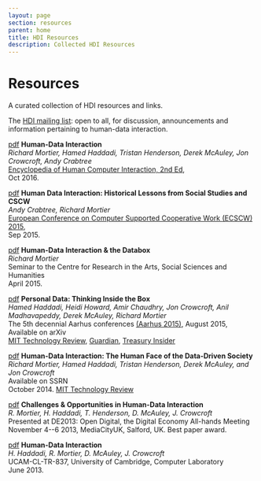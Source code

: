 ```yaml
---
layout: page
section: resources
parent: home
title: HDI Resources
description: Collected HDI Resources
---
```


# Resources

A curated collection of HDI resources and links.

The [HDI mailing list](http://jiscmail.ac.uk/HDI): open to all, for discussion, announcements and information pertaining to human-data interaction.

[pdf](http://www.eecs.qmul.ac.uk/%7Ehamed/papers/Human-Data-Interaction.pdf)
__Human-Data Interaction__<br
/>
_Richard Mortier, Hamed Haddadi, Tristan Henderson, Derek McAuley, Jon Crowcroft, Andy Crabtree_<br />
[Encyclopedia of Human Computer Interaction, 2nd Ed](https://www.interaction-design.org/literature/book/the-encyclopedia-of-human-computer-interaction-2nd-ed/human-data-interaction?ep=richard-mortier),<br />
Oct 2016.

[pdf](http://mor1.github.io/publications/pdf/ecscw15-hdi.pdf)
__Human Data Interaction: Historical Lessons from Social Studies and CSCW__<br
/>
_Andy Crabtree, Richard Mortier_<br />
[European Conference on Computer Supported Cooperative Work (ECSCW) 2015](http://www.ecscw2015.no/),<br />
Sep 2015.

[pdf](201504-crassh.pdf)
__Human-Data Interaction & the Databox__<br />
_Richard Mortier_<br />
Seminar to the Centre for Research in the Arts, Social Sciences and Humanities<br/>
April 2015.

[pdf](http://arxiv.org/pdf/1501.04737v1.pdf)
__Personal Data: Thinking Inside the Box__<br />
_Hamed Haddadi, Heidi Howard, Amir Chaudhry, Jon Crowcroft, Anil Madhavapeddy, Derek McAuley, Richard Mortier_<br />
The 5th decennial Aarhus conferences [(Aarhus 2015)](http://aarhus2015.org/), August 2015, Available on arXiv<br />
[MIT Technology Review](http://www.technologyreview.com/view/534526/how-a-box-could-solve-the-personal-data-conundrum/),
[Guardian](http://www.theguardian.com/technology/2015/feb/01/control-personal-data-databox-end-user-agreement),
[Treasury Insider](http://www.treasuryinsider.com/2015/01/29/the-team-that-wants-to-give-you-back-all-your-data-and-why-thats-great-news-for-the-fintech-industry/)

[pdf](http://ssrn.com/abstract=2508051)
__Human-Data Interaction: The Human Face of the Data-Driven Society__<br />
_Richard Mortier, Hamed Haddadi, Tristan Henderson, Derek McAuley, and Jon Crowcroft_<br />
Available on SSRN<br/>
October 2014.
[MIT Technology Review](http://www.technologyreview.com/view/533901/the-emerging-science-of-human-data-interaction/)

[pdf](http://mor1.github.io/publications/pdf/de13-hdi.pdf)
__Challenges & Opportunities in Human-Data Interaction__<br />
_R. Mortier, H. Haddadi, T. Henderson, D. McAuley, J. Crowcroft_<br />
Presented at DE2013: Open Digital, the Digital Economy All-hands Meeting<br/>
November 4--6 2013, MediaCityUK, Salford, UK. Best paper award.

[pdf](http://www.cl.cam.ac.uk/techreports/UCAM-CL-TR-837.pdf)
__Human-Data Interaction__<br />
_H. Haddadi, R. Mortier, D. McAuley, J. Crowcroft_<br />
UCAM-CL-TR-837, University of Cambridge, Computer Laboratory<br />
June 2013.
